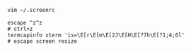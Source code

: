 
```bash
vim ~/.screenrc
```

```
escape ^z^z
# ctrl+z
termcapinfo xterm 'is=\E[r\E[m\E[2J\E[H\E[?7h\E[?1;4;6l'
# escape screen resize
```
